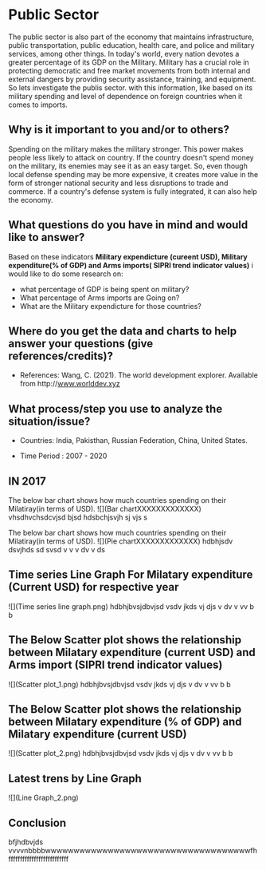 # Public Sector
The public sector is also part of the economy that maintains infrastructure, public transportation, public education, health care, and police and military services, among other things. In today's world, every nation devotes a greater percentage of its GDP on the Military. Military has a crucial role in protecting democratic and free market movements from both internal and external dangers by providing security assistance, training, and equipment. So lets investigate the publis sector. with this information, like based on its military spending and level of dependence on foreign countries when it comes to imports.

## Why is it important to you and/or to others?
Spending on the military makes the military stronger. This power makes people less likely to attack on country. If the country doesn't spend money on the military, its enemies may see it as an easy target. So, even though local defense spending may be more expensive, it creates more value in the form of stronger national security and less disruptions to trade and commerce. If a country's defense system is fully integrated, it can also help the economy.
## What questions do you have in mind and would like to answer?
Based on these indicators **Military expendicture (cureent USD), Military expenditure(% of GDP) and Arms imports( SIPRI trend indicator values)** i would like to do some research on: 
  * what percentage of GDP is being spent on military?
  * What percentage of Arms imports are Going on?
  * What are the Military expendicture for those countries?
  
## Where do you get the data and charts to help answer your questions (give references/credits)?

   * References: Wang, C. (2021). The world development explorer. Available from http﻿://www.worlddev.xyz

## What process/step you use to analyze the situation/issue?

   * Countries: India, Pakisthan, Russian Federation, China, United States.

   * Time Period : 2007 - 2020
   
## IN 2017

The below bar chart shows how much countries spending on their  Milatiray(in terms of USD).
![](Bar chartXXXXXXXXXXXXX)
vhsdhvchsdcvjsd bjsd        hdsbchjsvjh sj vjs s

The below bar chart shows how much countries spending on their  Milatiray(in terms of USD).
![](Pie chartXXXXXXXXXXXXX)
hdbhjsdv dsvjhds sd svsd v v  v  dv v ds

## Time series Line Graph For Milatary expenditure (Current USD) for respective year

![](Time series line graph.png)
hdbhjbvsjdbvjsd vsdv jkds vj djs v dv  v vv b    b 

## The Below Scatter plot shows the relationship between Milatary expenditure (current USD) and Arms import (SIPRI trend indicator values)

![](Scatter plot_1.png)
hdbhjbvsjdbvjsd vsdv jkds vj djs v dv  v vv b    b 

## The Below Scatter plot shows the relationship between Milatary expenditure (% of GDP) and Milatary expenditure (current USD)

![](Scatter plot_2.png)
hdbhjbvsjdbvjsd vsdv jkds vj djs v dv  v vv b    b

## Latest trens by Line Graph

![](Line Graph_2.png)

## Conclusion
bfjhdbvjds vvvvnbbbbwwwwwwwwwwwwwwwwwwwwwwwwwwwwwwwwwwwwfhffffffffffffffffffffffffff

